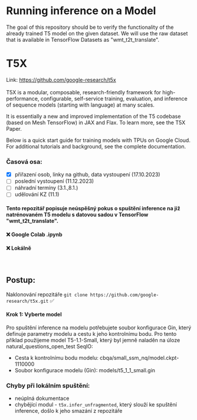 # Running inference on a Model
The goal of this repository should be to verify the functionality of the already trained T5 model on the given dataset. We will use the raw dataset that is available in TensorFlow Datasets as "wmt_t2t_translate".

# T5X
Link: https://github.com/google-research/t5x </br>
</br>
T5X is a modular, composable, research-friendly framework for high-performance, configurable, self-service training, evaluation, and inference of sequence models (starting with language) at many scales.

It is essentially a new and improved implementation of the T5 codebase (based on Mesh TensorFlow) in JAX and Flax. To learn more, see the T5X Paper.

Below is a quick start guide for training models with TPUs on Google Cloud. For additional tutorials and background, see the complete documentation.


### Časová osa:
- [x] přiřazení osob, linky na github, data vystoupení (17.10.2023)
- [ ] poslední vystoupení (11.12.2023)
- [ ] náhradní termíny (3.1.,8.1.)
- [ ] udělování KZ (11.1)

#### Tento repozitář popisuje neúspěšný pokus o spuštění inference na již natrénovaném T5 modelu s datovou sadou v TensorFlow "wmt_t2t_translate".
 #### ❌ Google Colab .ipynb 
  #### ❌ Lokálně
</br>

## Postup: 
Naklonování repozitáře ```git clone https://github.com/google-research/t5x.git``` ✅

#### Krok 1: Vyberte model
Pro spuštění inference na modelu potřebujete soubor konfigurace Gin, který definuje parametry modelu a cestu k jeho kontrolnímu bodu. Pro tento příklad použijeme model T5-1.1-Small, který byl jemně naladěn na úloze natural_questions_open_test SeqIO:

- Cesta k kontrolnímu bodu modelu: cbqa/small_ssm_nq/model.ckpt-1110000
- Soubor konfigurace modelu (Gin): models/t5_1_1_small.gin

### Chyby při lokálním spuštění: 
- neúplná dokumentace
- chybějící modul - ``` t5x.infer_unfragmented ```, který slouží ke spuštění inference, došlo k jeho smazání z repozitáře

